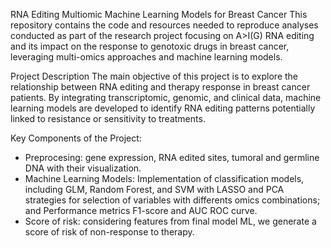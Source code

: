 
RNA Editing Multiomic Machine Learning Models for Breast Cancer
This repository contains the code and resources needed to reproduce analyses conducted as part of the research project focusing on A>I(G) RNA editing and its impact on the response to genotoxic drugs in breast cancer, leveraging multi-omics approaches and machine learning models.

Project Description
The main objective of this project is to explore the relationship between RNA editing and therapy response in breast cancer patients. By integrating transcriptomic, genomic, and clinical data, machine learning models are developed to identify RNA editing patterns potentially linked to resistance or sensitivity to treatments.


Key Components of the Project:
- Preprocesing: gene expression, RNA edited sites, tumoral and germline DNA with their visualization.
- Machine Learning Models: Implementation of classification models, including GLM, Random Forest, and SVM with LASSO and PCA strategies for selection of variables with differents omics combinations; and Performance metrics F1-score and AUC ROC curve.
- Score of risk:  considering features from final model ML, we generate a score of risk of non-response to therapy. 
  
